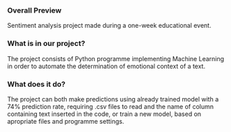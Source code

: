 ### Overall Preview
Sentiment analysis project made during a one-week educational event.
### What is in our project?
The project consists of Python programme implementing Machine Learning in order to automate the determination of emotional context of a text.
### What does it do?
The project can both make predictions using already trained model with a 74% prediction rate, requiring .csv files to read and the name of column containing text inserted in the code, or train a new model, based on apropriate files and programme settings.
